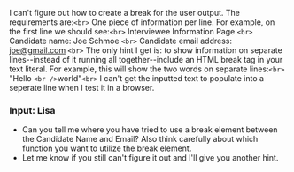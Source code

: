 I can't figure out how to create a break for the user output. The requirements are:`<br>`
One piece of information per line.  For example, on the first line we should see:`<br>`
Interviewee Information Page `<br>`
Candidate name:  Joe Schmoe `<br>`
Candidate email address: joe@gmail.com `<br>`
The only hint I get is: to show information on separate lines--instead of it running all together--include an HTML break tag in your text literal.  For example, this will show the two words on separate lines:`<br>`
"Hello `<br />`world"`<br>`
I can't get the inputted text to populate into a seperate line when I test it in a browser.

### Input: Lisa

- Can you tell me where you have tried to use a break element between the Candidate Name and Email? Also think carefully about which function you want to utilize the break element.
- Let me know if you still can't figure it out and I'll give you another hint.
